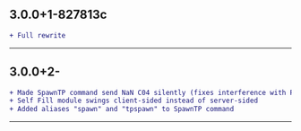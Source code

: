 ## 3.0.0+1-827813c

```diff
+ Full rewrite
```

---

## 3.0.0+2-

```diff
+ Made SpawnTP command send NaN C04 silently (fixes interference with Potion Saver module)
+ Self Fill module swings client-sided instead of server-sided
+ Added aliases "spawn" and "tpspawn" to SpawnTP command 
```

---